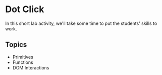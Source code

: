 # Dot Click

In this short lab activity, we'll take some time to put the students' skills to work.

## Topics

- Primitives
- Functions
- DOM Interactions
